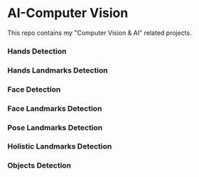 # AI-Computer Vision
This repo contains my "Computer Vision &amp; AI" related projects.

### Hands Detection
### Hands Landmarks Detection
### Face Detection
### Face Landmarks Detection
### Pose Landmarks Detection
### Holistic Landmarks Detection
### Objects Detection
